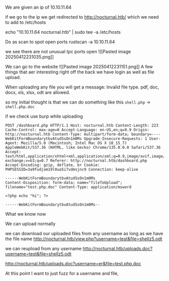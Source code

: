 
We are given an ip of 10.10.11.64

if we go to the ip we get redirected to http://nocturnal.htb/ which we need to add to /etc/hosts 

echo "10.10.11.64 nocturnal.htb" | sudo tee -a /etc/hosts

Do as scan to spot open ports 
rustscan -a 10.10.11.64

we see there are not unusual tpc ports open
![[Pasted image 20250412231035.png]]

We can go to the website
![[Pasted image 20250412231151.png]]
A few things that aer interesting right off the back we have login as well as file upload.


When uploading any file you will get a message:
Invalid file type. pdf, doc, docx, xls, xlsx, odt are allowed.

so my initial thought is that we can do something like this 
`shell.php` → `shell.php.doc`

if we check use burp while uploading
```
POST /dashboard.php HTTP/1.1 Host: nocturnal.htb Content-Length: 223 Cache-Control: max-age=0 Accept-Language: en-US,en;q=0.9 Origin: http://nocturnal.htb Content-Type: multipart/form-data; boundary=----WebKitFormBoundarytbvAtudSsOn1m0Ms Upgrade-Insecure-Requests: 1 User-Agent: Mozilla/5.0 (Macintosh; Intel Mac OS X 10_15_7) AppleWebKit/537.36 (KHTML, like Gecko) Chrome/135.0.0.0 Safari/537.36 Accept: text/html,application/xhtml+xml,application/xml;q=0.9,image/avif,image/webp,image/apng,*/*;q=0.8,application/signed-exchange;v=b3;q=0.7 Referer: http://nocturnal.htb/dashboard.php Accept-Encoding: gzip, deflate, br Cookie: PHPSESSID=3a9fudjom19l0ua5i7vdmsjnc9 Connection: keep-alive 

------WebKitFormBoundarytbvAtudSsOn1m0Ms 
Content-Disposition: form-data; name="fileToUpload"; filename="test.php.doc" Content-Type: application/msword 

<?php echo "hi"; ?> 

------WebKitFormBoundarytbvAtudSsOn1m0Ms--
```


What we know now 


We can upload normally

we can download our uploaded files from any username as long as we have the file name
http://nocturnal.htb/view.php?username=test&file=shellz5.odt

we can reupload from any username 
http://nocturnal.htb/uploads.doc?username=test&file=shellz5.odt

http://nocturnal.htb/uploads.doc?username=er&file=test.php.doc

At this point I want to just fuzz for a username and file, 